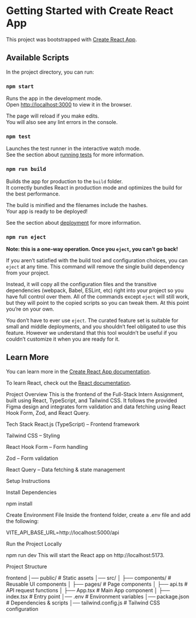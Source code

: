 # Getting Started with Create React App

This project was bootstrapped with [Create React App](https://github.com/facebook/create-react-app).

## Available Scripts

In the project directory, you can run:

### `npm start`

Runs the app in the development mode.\
Open [http://localhost:3000](http://localhost:3000) to view it in the browser.

The page will reload if you make edits.\
You will also see any lint errors in the console.

### `npm test`

Launches the test runner in the interactive watch mode.\
See the section about [running tests](https://facebook.github.io/create-react-app/docs/running-tests) for more information.

### `npm run build`

Builds the app for production to the `build` folder.\
It correctly bundles React in production mode and optimizes the build for the best performance.

The build is minified and the filenames include the hashes.\
Your app is ready to be deployed!

See the section about [deployment](https://facebook.github.io/create-react-app/docs/deployment) for more information.

### `npm run eject`

**Note: this is a one-way operation. Once you `eject`, you can’t go back!**

If you aren’t satisfied with the build tool and configuration choices, you can `eject` at any time. This command will remove the single build dependency from your project.

Instead, it will copy all the configuration files and the transitive dependencies (webpack, Babel, ESLint, etc) right into your project so you have full control over them. All of the commands except `eject` will still work, but they will point to the copied scripts so you can tweak them. At this point you’re on your own.

You don’t have to ever use `eject`. The curated feature set is suitable for small and middle deployments, and you shouldn’t feel obligated to use this feature. However we understand that this tool wouldn’t be useful if you couldn’t customize it when you are ready for it.

## Learn More

You can learn more in the [Create React App documentation](https://facebook.github.io/create-react-app/docs/getting-started).

To learn React, check out the [React documentation](https://reactjs.org/).




 Project Overview
This is the frontend of the Full-Stack Intern Assignment, built using React, TypeScript, and Tailwind CSS. It follows the provided Figma design and integrates form validation and data fetching using React Hook Form, Zod, and React Query.

Tech Stack
React.js (TypeScript) – Frontend framework

Tailwind CSS – Styling

React Hook Form – Form handling

Zod – Form validation

React Query – Data fetching & state management

Setup Instructions

Install Dependencies

npm install


Create Environment File
Inside the frontend folder, create a .env file and add the following:

VITE_API_BASE_URL=http://localhost:5000/api

Run the Project Locally

npm run dev
This will start the React app on http://localhost:5173.

Project Structure

frontend
│── public/                   # Static assets
│── src/
│   ├── components/           # Reusable UI components
│   ├── pages/                # Page components
│   ├── api.ts                # API request functions
│   ├── App.tsx               # Main App component
│   ├── index.tsx             # Entry point
│── .env                      # Environment variables
│── package.json              # Dependencies & scripts
│── tailwind.config.js        # Tailwind CSS configuration